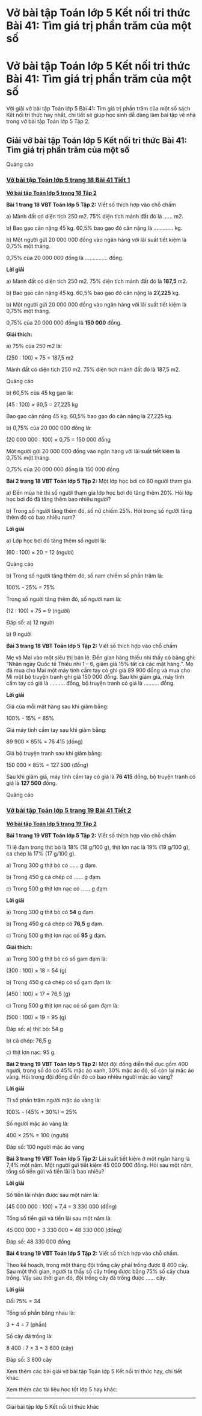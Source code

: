 # Vở bài tập Toán lớp 5 Kết nối tri thức Bài 41: Tìm giá trị phần trăm của một số

# Vở bài tập Toán lớp 5 Kết nối tri thức Bài 41: Tìm giá trị phần trăm của một số

Với giải vở bài tập Toán lớp 5 Bài 41: Tìm giá trị phần trăm của một số sách Kết nối tri thức hay nhất, chi tiết sẽ giúp học sinh dễ dàng làm bài tập về nhà trong vở bài tập Toán lớp 5 Tập 2.

## Giải vở bài tập Toán lớp 5 Kết nối tri thức Bài 41: Tìm giá trị phần trăm của một số

Quảng cáo

### [**Vở bài tập Toán lớp 5 trang 18 Bài 41 Tiết 1**](https://vietjack.com/vbt-toan-5-kn/bai-41-tiet-1-trang-18-tap-2.jsp)

[**Vở bài tập Toán lớp 5 trang 18 Tập 2**](https://vietjack.com/vbt-toan-5-kn/vbt-toan-lop-5-trang-18-tap-2.jsp)

**Bài 1 trang 18 VBT Toán lớp 5 Tập 2:** Viết số thích hợp vào chỗ chấm

a) Mảnh đất có diện tích 250 m2. 75% diện tích mảnh đất đó là …… m2.

b) Bao gạo cân nặng 45 kg. 60,5% bao gạo đó cân nặng là …………. kg.

b) Một người gửi 20 000 000 đồng vào ngân hàng với lãi suất tiết kiệm là 0,75% một tháng.

0,75% của 20 000 000 đồng là …………… đồng.

**Lời giải**

a) Mảnh đất có diện tích 250 m2. 75% diện tích mảnh đất đó là **187,5** m2.

b) Bao gạo cân nặng 45 kg. 60,5% bao gạo đó cân nặng là **27,225** kg.

b) Một người gửi 20 000 000 đồng vào ngân hàng với lãi suất tiết kiệm là 0,75% một tháng.

0,75% của 20 000 000 đồng là **150 000** đồng.

**Giải thích:**

a) 75% của 250 m2 là: 

(250 : 100) × 75 = 187,5 m2

Mảnh đất có diện tích 250 m2. 75% diện tích mảnh đất đó là 187,5 m2.

Quảng cáo

b) 60,5% của 45 kg gạo là:

(45 : 100) × 60,5 = 27,225 kg

Bao gạo cân nặng 45 kg. 60,5% bao gạo đó cân nặng là 27,225 kg.

b) 0,75% của 20 000 000 đồng là: 

(20 000 000 : 100) × 0,75 = 150 000 đồng

Một người gửi 20 000 000 đồng vào ngân hàng với lãi suất tiết kiệm là 0,75% một tháng.

0,75% của 20 000 000 đồng là 150 000 đồng.

**Bài 2 trang 18 VBT Toán lớp 5 Tập 2:** Một lớp học bơi có 60 người tham gia.

a) Đến mùa hè thì số người tham gia lớp học bơi đó tăng thêm 20%. Hỏi lớp học bơi đó đã tăng thêm bao nhiêu người?

b) Trong số người tăng thêm đó, số nữ chiếm 25%. Hỏi trong số người tăng thêm đó có bao nhiêu nam?

**Lời giải**

a) Lớp học bơi đó tăng thêm số người là:

(60 : 100) × 20 = 12 (người)

Quảng cáo

b) Trong số người tăng thêm đó, số nam chiếm số phần trăm là:

100% - 25% = 75%

Trong số người tăng thêm đó, số người nam là:

(12 : 100) × 75 = 9 (người)

Đáp số: a) 12 người

b) 9 người

**Bài 3 trang 18 VBT Toán lớp 5 Tập 2:** Viết số thích hợp vào chỗ chấm

Mẹ và Mai vào một siêu thị bán lẻ. Đến gian hàng thiếu nhi thấy có bảng ghi: “Nhân ngày Quốc tế Thiếu nhi 1 – 6, giảm giá 15% tất cả các mặt hàng.”. Mẹ đã mua cho Mai một máy tính cầm tay có ghi giá 89 900 đồng và mua cho Mi một bộ truyện tranh ghi giá 150 000 đồng. Sau khi giảm giá, máy tính cầm tay có giá là ………. đồng, bộ truyện tranh có giá là ………. đồng.

**Lời giải**

Giá của mỗi mặt hàng sau khi giảm bằng:

100% - 15% = 85%

Giá máy tính cầm tay sau khi giảm bằng:

89 900 × 85% = 76 415 (đồng)

Giá bộ truyện tranh sau khi giảm bằng:

150 000 × 85% = 127 500 (đồng)

Sau khi giảm giá, máy tính cầm tay có giá là **76 415** đồng, bộ truyện tranh có giá là **127 500** đồng.

Quảng cáo

### [**Vở bài tập Toán lớp 5 trang 19 Bài 41 Tiết 2**](https://vietjack.com/vbt-toan-5-kn/bai-41-tiet-2-trang-19-tap-2.jsp)

[**Vở bài tập Toán lớp 5 trang 19 Tập 2**](https://vietjack.com/vbt-toan-5-kn/vbt-toan-lop-5-trang-19-tap-2.jsp)

**Bài 1 trang 19 VBT Toán lớp 5 Tập 2:** Viết số thích hợp vào chỗ chấm

Tỉ lệ đạm trong thịt bò là 18% (18 g/100 g), thịt lợn nạc là 19% (19 g/100 g), cá chép là 17% (17 g/100 g).

a) Trong 300 g thịt bò có …… g đạm.

b) Trong 450 g cá chép có …… g đạm.

c) Trong 500 g thịt lợn nạc có …… g đạm.

**Lời giải**

a) Trong 300 g thịt bò có **54** g đạm.

b) Trong 450 g cá chép có **76,5** g đạm.

c) Trong 500 g thịt lợn nạc có **95** g đạm.

**Giải thích:**

a) Trong 300 g thịt bò có số gam đạm là:

(300 : 100) × 18 = 54 (g)

b) Trong 450 g cá chép có số gam đạm là:

(450 : 100) × 17 = 76,5 (g)

c) Trong 500 g thịt lợn nạc có số gam đạm là:

(500 : 100) × 19 = 95 (g)

Đáp số: a) thịt bò: 54 g

b) cá chép: 76,5 g

c) thịt lợn nạc: 95 g.

**Bài 2 trang 19 VBT Toán lớp 5 Tập 2:** Một đội đồng diễn thể dục gồm 400 người, trong số đó có 45% mặc áo xanh, 30% mặc áo đỏ, số còn lại mặc áo vàng. Hỏi trong đội đồng diễn đó có bao nhiêu người mặc áo vàng?

**Lời giải**

Tỉ số phần trăm người mặc áo vàng là:

100% - (45% + 30%) = 25%

Số người mặc áo vàng là:

400 × 25% = 100 (người)

Đáp số: 100 người mặc áo vàng

**Bài 3 trang 19 VBT Toán lớp 5 Tập 2:** Lãi suất tiết kiệm ở một ngân hàng là 7,4% một năm. Một người gửi tiết kiệm 45 000 000 đồng. Hỏi sau một năm, tổng số tiền gửi và tiền lãi là bao nhiêu?

**Lời giải**

Số tiền lãi nhận được sau một năm là:

(45 000 000 : 100) × 7,4 = 3 330 000 (đồng)

Tổng số tiền gửi và tiền lãi sau một năm là:

45 000 000 + 3 330 000 = 48 330 000 (đồng)

Đáp số: 48 330 000 đồng

**Bài 4 trang 19 VBT Toán lớp 5 Tập 2:** Viết số thích hợp vào chỗ chấm.

Theo kế hoạch, trong một tháng đội trồng cây phải trồng được 8 400 cây. Sau một thời gian, người ta thấy số cây trồng được bằng 75% số cây chưa trồng. Vậy sau thời gian đó, đội trồng cây đã trồng được …… cây.

**Lời giải**

Đổi 75% = 34

Tổng số phần bằng nhau là:

3 + 4 = 7 (phần)

Số cây đã trồng là:

8 400 : 7 × 3 = 3 600 (cây)

Đáp số: 3 600 cây

Xem thêm các bài giải vở bài tập Toán lớp 5 Kết nối tri thức hay, chi tiết khác:

Xem thêm các tài liệu học tốt lớp 5 hay khác:

* * *

Giải bài tập lớp 5 Kết nối tri thức khác
